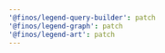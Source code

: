 ```yaml
---
'@finos/legend-query-builder': patch
'@finos/legend-graph': patch
'@finos/legend-art': patch
---
```

